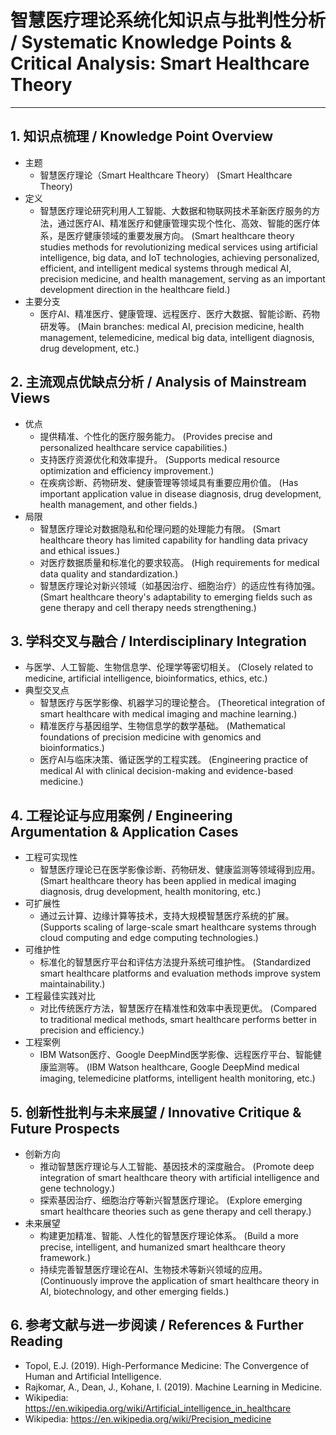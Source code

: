 # 智慧医疗理论系统化知识点与批判性分析 / Systematic Knowledge Points & Critical Analysis: Smart Healthcare Theory

---

## 1. 知识点梳理 / Knowledge Point Overview

- 主题
  - 智慧医疗理论（Smart Healthcare Theory）
      (Smart Healthcare Theory)
- 定义
  - 智慧医疗理论研究利用人工智能、大数据和物联网技术革新医疗服务的方法，通过医疗AI、精准医疗和健康管理实现个性化、高效、智能的医疗体系，是医疗健康领域的重要发展方向。
      (Smart healthcare theory studies methods for revolutionizing medical services using artificial intelligence, big data, and IoT technologies, achieving personalized, efficient, and intelligent medical systems through medical AI, precision medicine, and health management, serving as an important development direction in the healthcare field.)
- 主要分支
  - 医疗AI、精准医疗、健康管理、远程医疗、医疗大数据、智能诊断、药物研发等。
      (Main branches: medical AI, precision medicine, health management, telemedicine, medical big data, intelligent diagnosis, drug development, etc.)

## 2. 主流观点优缺点分析 / Analysis of Mainstream Views

- 优点
  - 提供精准、个性化的医疗服务能力。
      (Provides precise and personalized healthcare service capabilities.)
  - 支持医疗资源优化和效率提升。
      (Supports medical resource optimization and efficiency improvement.)
  - 在疾病诊断、药物研发、健康管理等领域具有重要应用价值。
      (Has important application value in disease diagnosis, drug development, health management, and other fields.)
- 局限
  - 智慧医疗理论对数据隐私和伦理问题的处理能力有限。
      (Smart healthcare theory has limited capability for handling data privacy and ethical issues.)
  - 对医疗数据质量和标准化的要求较高。
      (High requirements for medical data quality and standardization.)
  - 智慧医疗理论对新兴领域（如基因治疗、细胞治疗）的适应性有待加强。
      (Smart healthcare theory's adaptability to emerging fields such as gene therapy and cell therapy needs strengthening.)

## 3. 学科交叉与融合 / Interdisciplinary Integration

- 与医学、人工智能、生物信息学、伦理学等密切相关。
  (Closely related to medicine, artificial intelligence, bioinformatics, ethics, etc.)
- 典型交叉点
  - 智慧医疗与医学影像、机器学习的理论整合。
      (Theoretical integration of smart healthcare with medical imaging and machine learning.)
  - 精准医疗与基因组学、生物信息学的数学基础。
      (Mathematical foundations of precision medicine with genomics and bioinformatics.)
  - 医疗AI与临床决策、循证医学的工程实践。
      (Engineering practice of medical AI with clinical decision-making and evidence-based medicine.)

## 4. 工程论证与应用案例 / Engineering Argumentation & Application Cases

- 工程可实现性
  - 智慧医疗理论已在医学影像诊断、药物研发、健康监测等领域得到应用。
      (Smart healthcare theory has been applied in medical imaging diagnosis, drug development, health monitoring, etc.)
- 可扩展性
  - 通过云计算、边缘计算等技术，支持大规模智慧医疗系统的扩展。
      (Supports scaling of large-scale smart healthcare systems through cloud computing and edge computing technologies.)
- 可维护性
  - 标准化的智慧医疗平台和评估方法提升系统可维护性。
      (Standardized smart healthcare platforms and evaluation methods improve system maintainability.)
- 工程最佳实践对比
  - 对比传统医疗方法，智慧医疗在精准性和效率中表现更优。
      (Compared to traditional medical methods, smart healthcare performs better in precision and efficiency.)
- 工程案例
  - IBM Watson医疗、Google DeepMind医学影像、远程医疗平台、智能健康监测等。
      (IBM Watson healthcare, Google DeepMind medical imaging, telemedicine platforms, intelligent health monitoring, etc.)

## 5. 创新性批判与未来展望 / Innovative Critique & Future Prospects

- 创新方向
  - 推动智慧医疗理论与人工智能、基因技术的深度融合。
      (Promote deep integration of smart healthcare theory with artificial intelligence and gene technology.)
  - 探索基因治疗、细胞治疗等新兴智慧医疗理论。
      (Explore emerging smart healthcare theories such as gene therapy and cell therapy.)
- 未来展望
  - 构建更加精准、智能、人性化的智慧医疗理论体系。
      (Build a more precise, intelligent, and humanized smart healthcare theory framework.)
  - 持续完善智慧医疗理论在AI、生物技术等新兴领域的应用。
      (Continuously improve the application of smart healthcare theory in AI, biotechnology, and other emerging fields.)

## 6. 参考文献与进一步阅读 / References & Further Reading

- Topol, E.J. (2019). High-Performance Medicine: The Convergence of Human and Artificial Intelligence.
- Rajkomar, A., Dean, J., Kohane, I. (2019). Machine Learning in Medicine.
- Wikipedia: <https://en.wikipedia.org/wiki/Artificial_intelligence_in_healthcare>
- Wikipedia: <https://en.wikipedia.org/wiki/Precision_medicine>
